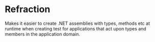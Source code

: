 Refraction
===============

Makes it easier to create .NET assemblies with types, methods etc at runtime when creating test for applications that act upon types and members in the application domain. 
